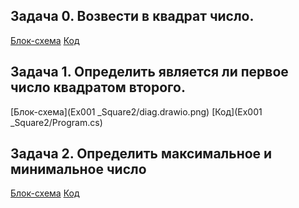 ## Задача 0. Возвести в квадрат число.
[Блок-схема](Ex000_Square/diag.drawio.png) [Код](Ex000_Square/Program.cs)
## Задача 1. Определить является ли первое число квадратом второго.
[Блок-схема](Ex001 _Square2/diag.drawio.png) [Код](Ex001 _Square2/Program.cs)

## Задача 2. Определить максимальное и минимальное число
[Блок-схема](Ex002_MinMax/diag.drawio.png) [Код](Ex002_MinMax/Program.cs)



